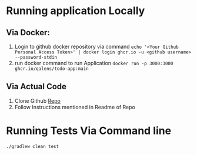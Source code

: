 # Running application Locally
## Via Docker: 
1. Login to github docker repository via command `echo '<Your Github Personal Access Token>' | docker login ghcr.io -u <github username> --password-stdin`
2. run docker command to run Application `docker run -p 3000:3000 ghcr.io/qalens/todo-app:main`

## Via Actual Code
1. Clone Github [Repo](https://github.com/qalens/todo-app.git)
2. Follow Instructions mentioned in Readme of Repo

# Running Tests Via Command line
`./gradlew clean test`
